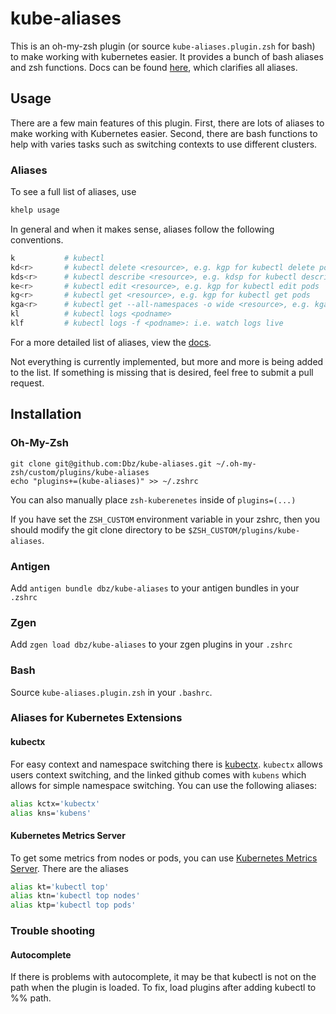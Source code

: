 # kube-aliases

This is an oh-my-zsh plugin (or source `kube-aliases.plugin.zsh` for bash) to
make working with kubernetes easier. It provides a bunch of bash aliases and
zsh functions. Docs can be found
[here](https://github.com/Dbz/kube-aliases/blob/master/docs/usage), which
clarifies all aliases.

## Usage

There are a few main features of this plugin. First, there are lots of aliases
to make working with Kubernetes easier. Second, there are bash functions to
help with varies tasks such as switching contexts to use different clusters.

### Aliases

To see a full list of aliases, use

```bash
khelp usage
```

In general and when it makes sense, aliases follow the following conventions.

```bash
k           # kubectl
kd<r>       # kubectl delete <resource>, e.g. kgp for kubectl delete pods
kds<r>      # kubectl describe <resource>, e.g. kdsp for kubectl describe pod
ke<r>       # kubectl edit <resource>, e.g. kgp for kubectl edit pods
kg<r>       # kubectl get <resource>, e.g. kgp for kubectl get pods
kga<r>      # kubectl get --all-namespaces -o wide <resource>, e.g. kgap for kubectl --all-namespaces -o wide get pods
kl          # kubectl logs <podname>
klf         # kubectl logs -f <podname>: i.e. watch logs live
```

For a more detailed list of aliases, view the [docs](https://github.com/Dbz/kube-aliases/blob/master/docs/usage).

Not everything is currently implemented, but more and more is being added to
the list. If something is missing that is desired, feel free to submit a pull
request.


## Installation

### Oh-My-Zsh

```
git clone git@github.com:Dbz/kube-aliases.git ~/.oh-my-zsh/custom/plugins/kube-aliases
echo "plugins+=(kube-aliases)" >> ~/.zshrc
```

You can also manually place `zsh-kuberenetes` inside of `plugins=(...)`

If you have set the `ZSH_CUSTOM` environment variable in your zshrc, then you should modify the git clone directory to be `$ZSH_CUSTOM/plugins/kube-aliases`.

### Antigen

Add `antigen bundle dbz/kube-aliases` to your antigen bundles in your `.zshrc`

### Zgen

Add `zgen load dbz/kube-aliases` to your zgen plugins in your `.zshrc`

### Bash

Source `kube-aliases.plugin.zsh` in your `.bashrc`.

### Aliases for Kubernetes Extensions

#### kubectx
For easy context and namespace switching there is
[kubectx](https://github.com/ahmetb/kubectx). `kubectx` allows users context
switching, and the linked github comes with `kubens` which allows for simple
namespace switching. You can use the following aliases:

```bash
alias kctx='kubectx'
alias kns='kubens'
```
#### Kubernetes Metrics Server

To get some metrics from nodes or pods, you can use [Kubernetes Metrics
Server](https://github.com/kubernetes-incubator/metrics-server). There are 
the aliases

```bash
alias kt='kubectl top'
alias ktn='kubectl top nodes'
alias ktp='kubectl top pods'
```

### Trouble shooting

#### Autocomplete

If there is problems with autocomplete, it may be that kubectl is not on the
path when the plugin is loaded. To fix, load plugins after adding kubectl to
%% path.
